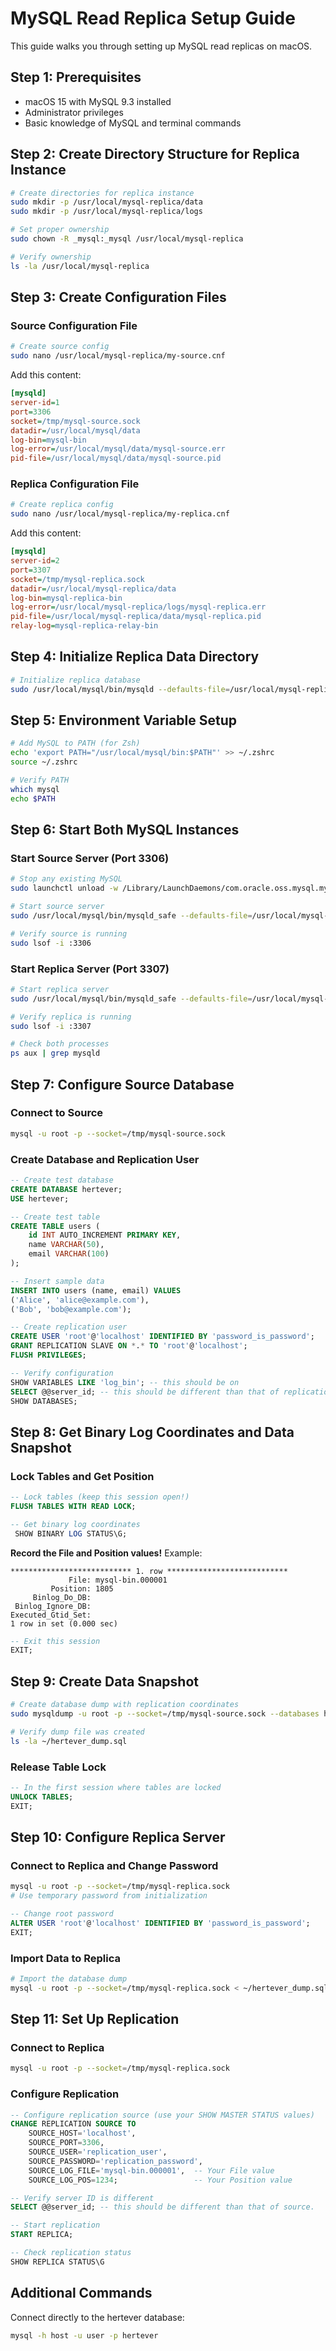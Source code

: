 # MySQL Read Replica Setup Guide

This guide walks you through setting up MySQL read replicas on macOS.

## Step 1: Prerequisites

- macOS 15 with MySQL 9.3 installed
- Administrator privileges
- Basic knowledge of MySQL and terminal commands

## Step 2: Create Directory Structure for Replica Instance

```bash
# Create directories for replica instance
sudo mkdir -p /usr/local/mysql-replica/data
sudo mkdir -p /usr/local/mysql-replica/logs

# Set proper ownership
sudo chown -R _mysql:_mysql /usr/local/mysql-replica

# Verify ownership
ls -la /usr/local/mysql-replica
```

## Step 3: Create Configuration Files

### Source Configuration File

```bash
# Create source config
sudo nano /usr/local/mysql-replica/my-source.cnf
```

Add this content:

```ini
[mysqld]
server-id=1
port=3306
socket=/tmp/mysql-source.sock
datadir=/usr/local/mysql/data
log-bin=mysql-bin
log-error=/usr/local/mysql/data/mysql-source.err
pid-file=/usr/local/mysql/data/mysql-source.pid
```

### Replica Configuration File

```bash
# Create replica config
sudo nano /usr/local/mysql-replica/my-replica.cnf
```

Add this content:

```ini
[mysqld]
server-id=2
port=3307
socket=/tmp/mysql-replica.sock
datadir=/usr/local/mysql-replica/data
log-bin=mysql-replica-bin
log-error=/usr/local/mysql-replica/logs/mysql-replica.err
pid-file=/usr/local/mysql-replica/data/mysql-replica.pid
relay-log=mysql-replica-relay-bin
```

## Step 4: Initialize Replica Data Directory

```bash
# Initialize replica database
sudo /usr/local/mysql/bin/mysqld --defaults-file=/usr/local/mysql-replica/my-replica.cnf --initialize --user=_mysql
```

## Step 5: Environment Variable Setup

```bash
# Add MySQL to PATH (for Zsh)
echo 'export PATH="/usr/local/mysql/bin:$PATH"' >> ~/.zshrc
source ~/.zshrc

# Verify PATH
which mysql
echo $PATH
```

## Step 6: Start Both MySQL Instances

### Start Source Server (Port 3306)

```bash
# Stop any existing MySQL
sudo launchctl unload -w /Library/LaunchDaemons/com.oracle.oss.mysql.mysqld.plist

# Start source server
sudo /usr/local/mysql/bin/mysqld_safe --defaults-file=/usr/local/mysql-replica/my-source.cnf --user=_mysql &

# Verify source is running
sudo lsof -i :3306
```

### Start Replica Server (Port 3307)

```bash
# Start replica server
sudo /usr/local/mysql/bin/mysqld_safe --defaults-file=/usr/local/mysql-replica/my-replica.cnf --user=_mysql &

# Verify replica is running
sudo lsof -i :3307

# Check both processes
ps aux | grep mysqld
```

## Step 7: Configure Source Database

### Connect to Source

```bash
mysql -u root -p --socket=/tmp/mysql-source.sock
```

### Create Database and Replication User

```sql
-- Create test database
CREATE DATABASE hertever;
USE hertever;

-- Create test table
CREATE TABLE users (
    id INT AUTO_INCREMENT PRIMARY KEY,
    name VARCHAR(50),
    email VARCHAR(100)
);

-- Insert sample data
INSERT INTO users (name, email) VALUES 
('Alice', 'alice@example.com'),
('Bob', 'bob@example.com');

-- Create replication user
CREATE USER 'root'@'localhost' IDENTIFIED BY 'password_is_password';
GRANT REPLICATION SLAVE ON *.* TO 'root'@'localhost';
FLUSH PRIVILEGES;

-- Verify configuration
SHOW VARIABLES LIKE 'log_bin'; -- this should be on
SELECT @@server_id; -- this should be different than that of replication server.
SHOW DATABASES;
```

## Step 8: Get Binary Log Coordinates and Data Snapshot

### Lock Tables and Get Position

```sql
-- Lock tables (keep this session open!)
FLUSH TABLES WITH READ LOCK;
```

```sql
-- Get binary log coordinates
 SHOW BINARY LOG STATUS\G;
```

**Record the File and Position values!** Example:

```
*************************** 1. row ***************************
             File: mysql-bin.000001
         Position: 1805
     Binlog_Do_DB: 
 Binlog_Ignore_DB: 
Executed_Gtid_Set: 
1 row in set (0.000 sec)
```

```sql
-- Exit this session
EXIT;
```

## Step 9: Create Data Snapshot
```bash
# Create database dump with replication coordinates
sudo mysqldump -u root -p --socket=/tmp/mysql-source.sock --databases hertever --source-data > ~/hertever_dump.sql

# Verify dump file was created
ls -la ~/hertever_dump.sql
```

### Release Table Lock

```sql
-- In the first session where tables are locked
UNLOCK TABLES;
EXIT;
```

## Step 10: Configure Replica Server

### Connect to Replica and Change Password

```bash
mysql -u root -p --socket=/tmp/mysql-replica.sock
# Use temporary password from initialization
```

```sql
-- Change root password
ALTER USER 'root'@'localhost' IDENTIFIED BY 'password_is_password';
EXIT;
```

### Import Data to Replica

```bash
# Import the database dump
mysql -u root -p --socket=/tmp/mysql-replica.sock < ~/hertever_dump.sql
```

## Step 11: Set Up Replication

### Connect to Replica

```bash
mysql -u root -p --socket=/tmp/mysql-replica.sock
```

### Configure Replication

```sql
-- Configure replication source (use your SHOW MASTER STATUS values)
CHANGE REPLICATION SOURCE TO
    SOURCE_HOST='localhost',
    SOURCE_PORT=3306,
    SOURCE_USER='replication_user',
    SOURCE_PASSWORD='replication_password',
    SOURCE_LOG_FILE='mysql-bin.000001',  -- Your File value
    SOURCE_LOG_POS=1234;                 -- Your Position value

-- Verify server ID is different
SELECT @@server_id; -- this should be different than that of source.

-- Start replication
START REPLICA;

-- Check replication status
SHOW REPLICA STATUS\G
```


## Additional Commands

Connect directly to the hertever database:

```bash
mysql -h host -u user -p hertever
``` 




